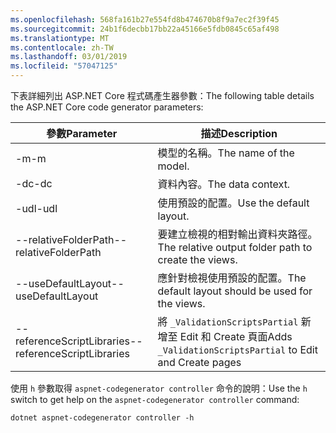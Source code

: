 ```yaml
---
ms.openlocfilehash: 568fa161b27e554fd8b474670b8f9a7ec2f39f45
ms.sourcegitcommit: 24b1f6decbb17bb22a45166e5fdb0845c65af498
ms.translationtype: MT
ms.contentlocale: zh-TW
ms.lasthandoff: 03/01/2019
ms.locfileid: "57047125"
---
```

<span data-ttu-id="8bd2e-101">下表詳細列出 ASP.NET Core 程式碼產生器參數：</span><span class="sxs-lookup"><span data-stu-id="8bd2e-101">The following table details the ASP.NET Core code generator parameters:</span></span>

| <span data-ttu-id="8bd2e-102">參數</span><span class="sxs-lookup"><span data-stu-id="8bd2e-102">Parameter</span></span>               | <span data-ttu-id="8bd2e-103">描述</span><span class="sxs-lookup"><span data-stu-id="8bd2e-103">Description</span></span>|
| ----------------- | ------------ |
| <span data-ttu-id="8bd2e-104">-m</span><span class="sxs-lookup"><span data-stu-id="8bd2e-104">-m</span></span>  | <span data-ttu-id="8bd2e-105">模型的名稱。</span><span class="sxs-lookup"><span data-stu-id="8bd2e-105">The name of the model.</span></span> |
| <span data-ttu-id="8bd2e-106">-dc</span><span class="sxs-lookup"><span data-stu-id="8bd2e-106">-dc</span></span>  | <span data-ttu-id="8bd2e-107">資料內容。</span><span class="sxs-lookup"><span data-stu-id="8bd2e-107">The data context.</span></span> |
| <span data-ttu-id="8bd2e-108">-udl</span><span class="sxs-lookup"><span data-stu-id="8bd2e-108">-udl</span></span> | <span data-ttu-id="8bd2e-109">使用預設的配置。</span><span class="sxs-lookup"><span data-stu-id="8bd2e-109">Use the default layout.</span></span> |
| <span data-ttu-id="8bd2e-110">--relativeFolderPath</span><span class="sxs-lookup"><span data-stu-id="8bd2e-110">--relativeFolderPath</span></span> | <span data-ttu-id="8bd2e-111">要建立檢視的相對輸出資料夾路徑。</span><span class="sxs-lookup"><span data-stu-id="8bd2e-111">The relative output folder path to create the views.</span></span> |
| <span data-ttu-id="8bd2e-112">--useDefaultLayout</span><span class="sxs-lookup"><span data-stu-id="8bd2e-112">--useDefaultLayout</span></span> | <span data-ttu-id="8bd2e-113">應針對檢視使用預設的配置。</span><span class="sxs-lookup"><span data-stu-id="8bd2e-113">The default layout should be used for the views.</span></span> |
| <span data-ttu-id="8bd2e-114">--referenceScriptLibraries</span><span class="sxs-lookup"><span data-stu-id="8bd2e-114">--referenceScriptLibraries</span></span> | <span data-ttu-id="8bd2e-115">將 `_ValidationScriptsPartial` 新增至 Edit 和 Create 頁面</span><span class="sxs-lookup"><span data-stu-id="8bd2e-115">Adds `_ValidationScriptsPartial` to Edit and Create pages</span></span> |

<span data-ttu-id="8bd2e-116">使用 `h` 參數取得 `aspnet-codegenerator controller` 命令的說明：</span><span class="sxs-lookup"><span data-stu-id="8bd2e-116">Use the `h` switch to get help on the `aspnet-codegenerator controller` command:</span></span>

```console
dotnet aspnet-codegenerator controller -h
```
